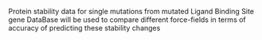 Protein stability data for single mutations from mutated Ligand Binding Site gene DataBase will be used
to compare different force-fields in terms of accuracy of predicting these stability changes
